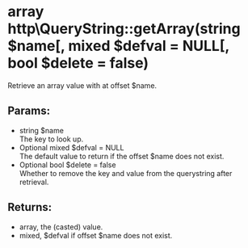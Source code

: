 # array http\QueryString::getArray(string $name[, mixed $defval = NULL[, bool $delete = false)

Retrieve an array value with at offset $name.

## Params:

* string $name  
  The key to look up.
* Optional mixed $defval = NULL  
  The default value to return if the offset $name does not exist.
* Optional bool $delete = false  
  Whether to remove the key and value from the querystring after retrieval.
  
## Returns:

* array, the (casted) value.
* mixed, $defval if offset $name does not exist.
